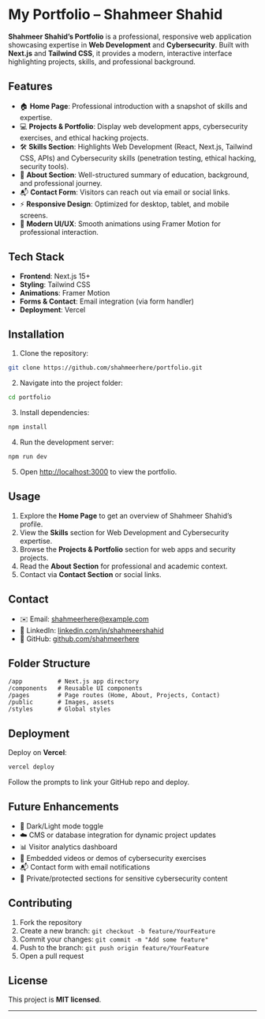 # My Portfolio – Shahmeer Shahid

**Shahmeer Shahid’s Portfolio** is a professional, responsive web application showcasing expertise in **Web Development** and **Cybersecurity**. Built with **Next.js** and **Tailwind CSS**, it provides a modern, interactive interface highlighting projects, skills, and professional background.

## Features

* 🏠 **Home Page**: Professional introduction with a snapshot of skills and expertise.
* 💻 **Projects & Portfolio**: Display web development apps, cybersecurity exercises, and ethical hacking projects.
* 🛠️ **Skills Section**: Highlights Web Development (React, Next.js, Tailwind CSS, APIs) and Cybersecurity skills (penetration testing, ethical hacking, security tools).
* 📄 **About Section**: Well-structured summary of education, background, and professional journey.
* 📬 **Contact Form**: Visitors can reach out via email or social links.
* ⚡ **Responsive Design**: Optimized for desktop, tablet, and mobile screens.
* 🎨 **Modern UI/UX**: Smooth animations using Framer Motion for professional interaction.

## Tech Stack

* **Frontend**: Next.js 15+
* **Styling**: Tailwind CSS
* **Animations**: Framer Motion
* **Forms & Contact**: Email integration (via form handler)
* **Deployment**: Vercel

## Installation

1. Clone the repository:

```bash
git clone https://github.com/shahmeerhere/portfolio.git
```

2. Navigate into the project folder:

```bash
cd portfolio
```

3. Install dependencies:

```bash
npm install
```

4. Run the development server:

```bash
npm run dev
```

5. Open [http://localhost:3000](http://localhost:3000) to view the portfolio.

## Usage

1. Explore the **Home Page** to get an overview of Shahmeer Shahid’s profile.
2. View the **Skills** section for Web Development and Cybersecurity expertise.
3. Browse the **Projects & Portfolio** section for web apps and security projects.
4. Read the **About Section** for professional and academic context.
5. Contact via **Contact Section** or social links.

## Contact

* ✉️ Email: [shahmeerhere@example.com](mailto:theshahmeer786@gmail.com)
* 🔗 LinkedIn: [linkedin.com/in/shahmeershahid](https://linkedin.com/in/shahmeershahid)
* 🔗 GitHub: [github.com/shahmeerhere](https://github.com/shahmeerhere)

## Folder Structure

```
/app          # Next.js app directory
/components   # Reusable UI components
/pages        # Page routes (Home, About, Projects, Contact)
/public       # Images, assets
/styles       # Global styles
```

## Deployment

Deploy on **Vercel**:

```bash
vercel deploy
```

Follow the prompts to link your GitHub repo and deploy.

## Future Enhancements

* 🔗 Dark/Light mode toggle
* ☁️ CMS or database integration for dynamic project updates
* 📊 Visitor analytics dashboard
* 🎥 Embedded videos or demos of cybersecurity exercises
* 📬 Contact form with email notifications
* 🔐 Private/protected sections for sensitive cybersecurity content

## Contributing

1. Fork the repository
2. Create a new branch: `git checkout -b feature/YourFeature`
3. Commit your changes: `git commit -m "Add some feature"`
4. Push to the branch: `git push origin feature/YourFeature`
5. Open a pull request

## License

This project is **MIT licensed**.

---
